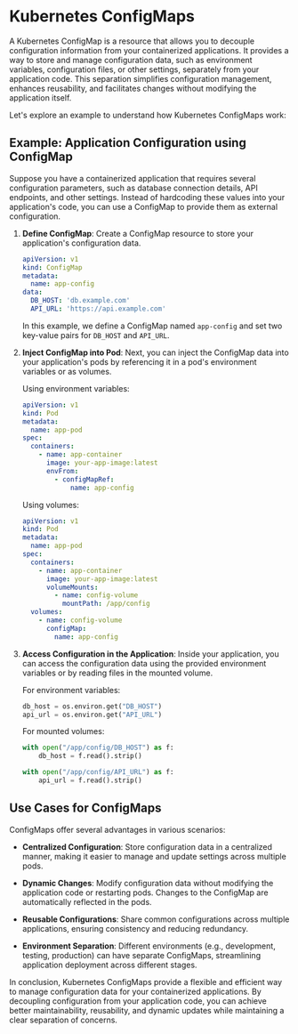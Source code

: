 # Kubernetes ConfigMaps

A Kubernetes ConfigMap is a resource that allows you to decouple configuration information from your containerized applications. It provides a way to store and manage configuration data, such as environment variables, configuration files, or other settings, separately from your application code. This separation simplifies configuration management, enhances reusability, and facilitates changes without modifying the application itself.

Let's explore an example to understand how Kubernetes ConfigMaps work:

## Example: Application Configuration using ConfigMap

Suppose you have a containerized application that requires several configuration parameters, such as database connection details, API endpoints, and other settings. Instead of hardcoding these values into your application's code, you can use a ConfigMap to provide them as external configuration.

1. **Define ConfigMap**: Create a ConfigMap resource to store your application's configuration data.

   ```yaml
   apiVersion: v1
   kind: ConfigMap
   metadata:
     name: app-config
   data:
     DB_HOST: 'db.example.com'
     API_URL: 'https://api.example.com'
   ```

   In this example, we define a ConfigMap named `app-config` and set two key-value pairs for `DB_HOST` and `API_URL`.

2. **Inject ConfigMap into Pod**: Next, you can inject the ConfigMap data into your application's pods by referencing it in a pod's environment variables or as volumes.

   Using environment variables:

   ```yaml
   apiVersion: v1
   kind: Pod
   metadata:
     name: app-pod
   spec:
     containers:
       - name: app-container
         image: your-app-image:latest
         envFrom:
           - configMapRef:
               name: app-config
   ```

   Using volumes:

   ```yaml
   apiVersion: v1
   kind: Pod
   metadata:
     name: app-pod
   spec:
     containers:
       - name: app-container
         image: your-app-image:latest
         volumeMounts:
           - name: config-volume
             mountPath: /app/config
     volumes:
       - name: config-volume
         configMap:
           name: app-config
   ```

3. **Access Configuration in the Application**: Inside your application, you can access the configuration data using the provided environment variables or by reading files in the mounted volume.

   For environment variables:

   ```python
   db_host = os.environ.get("DB_HOST")
   api_url = os.environ.get("API_URL")
   ```

   For mounted volumes:

   ```python
   with open("/app/config/DB_HOST") as f:
       db_host = f.read().strip()

   with open("/app/config/API_URL") as f:
       api_url = f.read().strip()
   ```

## Use Cases for ConfigMaps

ConfigMaps offer several advantages in various scenarios:

- **Centralized Configuration**: Store configuration data in a centralized manner, making it easier to manage and update settings across multiple pods.

- **Dynamic Changes**: Modify configuration data without modifying the application code or restarting pods. Changes to the ConfigMap are automatically reflected in the pods.

- **Reusable Configurations**: Share common configurations across multiple applications, ensuring consistency and reducing redundancy.

- **Environment Separation**: Different environments (e.g., development, testing, production) can have separate ConfigMaps, streamlining application deployment across different stages.

In conclusion, Kubernetes ConfigMaps provide a flexible and efficient way to manage configuration data for your containerized applications. By decoupling configuration from your application code, you can achieve better maintainability, reusability, and dynamic updates while maintaining a clear separation of concerns.
